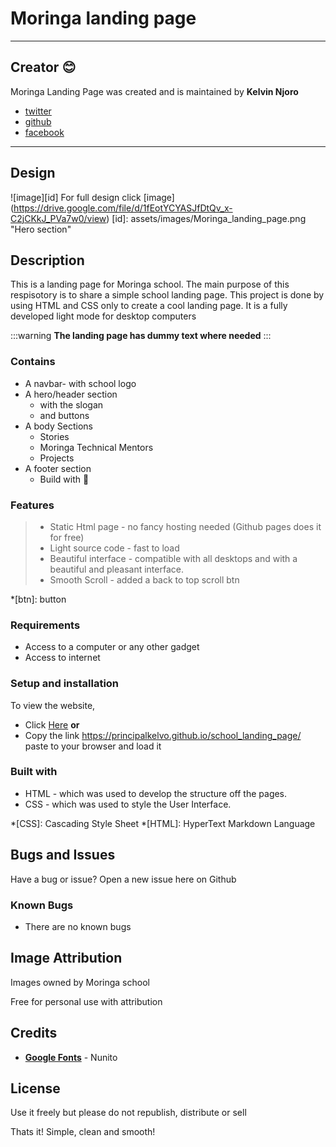 # Moringa landing page
***
## Creator :blush:
Moringa Landing Page was created and is maintained by **Kelvin Njoro**
* [twitter](https://twitter.com/kelvinprincipal/)
* [github](https://github.com/principalkelvo/)
* [facebook](https://facebook.com/principal.kelvin1/)
***
## Design 
![image][id]
For full design click [image] (https://drive.google.com/file/d/1fEotYCYASJfDtQv_x-C2jCKkJ_PVa7w0/view)
[id]: assets/images/Moringa_landing_page.png "Hero section"

## Description
<p>This is a landing page for Moringa school. The main purpose of this respisotory is to share a simple school landing page. This project is done by using HTML and CSS only to create a cool landing page. It is a fully developed light mode for desktop computers</p>

:::warning
**The landing page has dummy text where needed**
:::

### Contains
* A navbar- with school logo
* A hero/header section 
  * with the slogan 
  * and buttons
* A body Sections
  * Stories
  * Moringa Technical Mentors
  * Projects
* A footer section
  * Build with :smiling_face_with_three_hearts:

### Features
> - Static Html page - no fancy hosting needed (Github pages does it for free)
> - Light source code - fast to load
> - Beautiful interface - compatible with all desktops and with a beautiful and pleasant interface.
> - Smooth Scroll - added a back to top scroll btn

*[btn]: button

###  Requirements
* Access to  a computer or any other gadget
* Access to internet

### Setup and installation
<p>To view the website,</p>

+ Click [Here](https://principalkelvo.github.io/school_landing_page/) **or**
+ Copy the link https://principalkelvo.github.io/school_landing_page/ paste to your browser and load it

### Built with
* HTML - which was used to develop the structure off the pages.
* CSS - which was used to style the User Interface.

*[CSS]: Cascading Style Sheet
*[HTML]: HyperText Markdown Language


## Bugs and Issues
<p>Have a bug or issue? Open a new issue here on Github</p>

### Known Bugs
* There are no known bugs

## Image Attribution
<p>Images owned by Moringa school</p>
<p>Free for personal use with attribution</p>

## Credits
* __[Google Fonts](https://fonts.google.com/)__ - Nunito

## License
</p>Use it freely but please do not republish, distribute or sell</p>
<p>Thats it! Simple, clean and smooth!